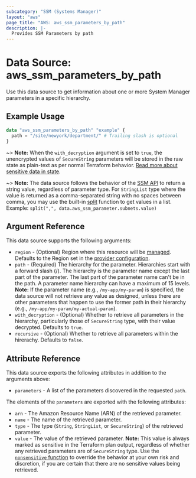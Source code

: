 ```yaml
---
subcategory: "SSM (Systems Manager)"
layout: "aws"
page_title: "AWS: aws_ssm_parameters_by_path"
description: |-
  Provides SSM Parameters by path
---
```


# Data Source: aws_ssm_parameters_by_path

Use this data source to get information about one or more System Manager parameters in a specific hierarchy.

## Example Usage

```terraform
data "aws_ssm_parameters_by_path" "example" {
  path = "/site/newyork/department/" # Trailing slash is optional
}
```

~> **Note:** When the `with_decryption` argument is set to `true`, the unencrypted values of `SecureString` parameters will be stored in the raw state as plain-text as per normal Terraform behavior. [Read more about sensitive data in state](/docs/state/sensitive-data.html).

~> **Note:** The data source follows the behavior of the [SSM API](https://docs.aws.amazon.com/sdk-for-go/api/service/ssm/#Parameter) to return a string value, regardless of parameter type. For `StringList` type where the value is returned as a comma-separated string with no spaces between comma, you may use the built-in [split](https://www.terraform.io/docs/configuration/functions/split.html) function to get values in a list. Example: `split(",", data.aws_ssm_parameter.subnets.value)`

## Argument Reference

This data source supports the following arguments:

* `region` - (Optional) Region where this resource will be [managed](https://docs.aws.amazon.com/general/latest/gr/rande.html#regional-endpoints). Defaults to the Region set in the [provider configuration](https://registry.terraform.io/providers/hashicorp/aws/latest/docs#aws-configuration-reference).
* `path` - (Required) The hierarchy for the parameter. Hierarchies start with a forward slash (/). The hierarchy is the parameter name except the last part of the parameter. The last part of the parameter name can't be in the path. A parameter name hierarchy can have a maximum of 15 levels. **Note:** If the parameter name (e.g., `/my-app/my-param`) is specified, the data source will not retrieve any value as designed, unless there are other parameters that happen to use the former path in their hierarchy (e.g., `/my-app/my-param/my-actual-param`).
* `with_decryption` - (Optional) Whether to retrieve all parameters in the hierarchy, particularly those of `SecureString` type, with their value decrypted. Defaults to `true`.
* `recursive` - (Optional) Whether to retrieve all parameters within the hirerachy. Defaults to `false`.

## Attribute Reference

This data source exports the following attributes in addition to the arguments above:

* `parameters` - A list of the parameters discovered in the requested `path`.

The elements of the `parameters` are exported with the following attributes:

* `arn` - The Amazon Resource Name (ARN) of the retrieved parameter.
* `name` - The name of the retrieved parameter.
* `type` - The type (`String`, `StringList`, or `SecureString`) of the retrieved parameter.
* `value` - The value of the retrieved parameter. **Note:** This value is always marked as sensitive in the Terraform plan output, regardless of whether any retrieved parameters are of `SecureString` type. Use the [`nonsensitive` function](https://developer.hashicorp.com/terraform/language/functions/nonsensitive) to override the behavior at your own risk and discretion, if you are certain that there are no sensitive values being retrieved.

